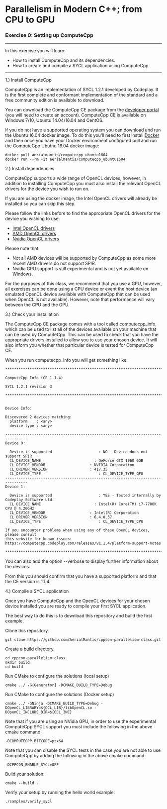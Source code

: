 # Parallelism in Modern C++; from CPU to GPU
### Exercise 0: Setting up ComputeCpp

---

In this exercise you will learn:
* How to install ComputeCpp and its dependencies.
* How to create and compile a SYCL application using ComputeCpp.

---

1.) Install ComputeCpp

ComputeCpp is an implementation of SYCL 1.2.1 developed by Codeplay. It is the first complete and conformant implementation of the standard and a free community edition is available to download.

You can download the ComputeCpp CE package from the [developer portal][computecpp-developer-portal] (you will need to create an account). ComputeCpp CE is available on Windows 7/10, Ubuntu 14.04/16.04 and CentOS.

If you do not have a supported operating system you can download and run the Ubuntu 16.04 docker image. To do this you'll need to first install [Docker][docker-installer] and then once you have your Docker environment configured pull and run the ComputeCpp Ubutnu 16.04 docker image:

```
docker pull aerialmantis/computecpp_ubuntu1604
docker run --rm -it aerialmantis/computecpp_ubuntu1604
```

2.) Install dependencies

ComputeCpp supports a wide range of OpenCL devices, however, in addition to installing ComputeCpp you must also install the relevant OpenCL drivers for the device you wish to run on.

If you are using the docker image, the Intel OpenCL drivers will already be installed so you can skip this step.

Please follow the links before to find the appropriate OpenCL drivers for the device you wishing to use:
* [Intel OpenCL drivers][intel-drivers]
* [AMD OpenCL drivers][amd-drivers]
* [Nvidia OpenCL drivers][nvidia-drivers]

Please note that:
* Not all AMD devices will be supported by ComputeCpp as some more recent AMD drivers do not support SPIR.
* Nvidia GPU support is still experimental and is not yet available on Windows.

For the purposes of this class, we recommend that you use a GPU, however, all exercises can be done using a CPU device or event the host device (an emulated OpenCL device available with ComputeCpp that can be used when OpenCL is not available). However, note that performance will vary between the CPU and the GPU.

3.) Check your installation

The ComputeCpp CE package comes with a tool called computecpp_info, which can be used to list all of the devices available on your machine that can be used by ComputeCpp. This can be used to check that you have the appropriate drivers installed to allow you to use your chosen device. It will also inform you whether that particular device is tested for ComputeCpp CE.

When you run computecpp_info you will get something like:

```
********************************************************************************

ComputeCpp Info (CE 1.1.4)

SYCL 1.2.1 revision 3

********************************************************************************


Device Info:

Discovered 2 devices matching:
  platform    : <any>
  device type : <any>

--------------------------------------------------------------------------------
Device 0:

  Device is supported                     : NO - Device does not support SPIR
  CL_DEVICE_NAME                        : GeForce GTX 1060 6GB
  CL_DEVICE_VENDOR                    : NVIDIA Corporation
  CL_DRIVER_VERSION                   : 417.35
  CL_DEVICE_TYPE                          : CL_DEVICE_TYPE_GPU
--------------------------------------------------------------------------------
Device 1:

  Device is supported                     : YES - Tested internally by Codeplay Software Ltd.
  CL_DEVICE_NAME                        : Intel(R) Core(TM) i7-7700K CPU @ 4.20GHz
  CL_DEVICE_VENDOR                    : Intel(R) Corporation
  CL_DRIVER_VERSION                   : 6.4.0.37
  CL_DEVICE_TYPE                          : CL_DEVICE_TYPE_CPU

If you encounter problems when using any of these OpenCL devices, please consult
this website for known issues:
https://computecpp.codeplay.com/releases/v1.1.4/platform-support-notes

********************************************************************************
```

You can also add the option --verbose to display further information about the devices.

From this you should confirm that you have a supported platform and that the CE version is 1.1.4.

4.) Compile a SYCL application

Once you have ComputeCpp and the OpenCL devices for your chosen device installed you are ready to compile your first SYCL application.

The best way to do this is to download this repository and build the first example.

Clone this repository.

```
git clone https://github.com/AerialMantis/cppcon-parallelism-class.git
```

Create a build directory.

```
cd cppcon-parallelism-class
mkdir build
cd build
```

Run CMake to configure the solutions (local setup)

```
cmake ../ -G[Generator] -DCMAKE_BUILD_TYPE=Debug
```

Run CMake to configure the solutions (Docker setup)
```
cmake ../ -GNinja -DCMAKE_BUILD_TYPE=Debug -DOpenCL_LIBRARY=${OCL_LIB}/libOpenCL.so -DOpenCL_INCLUDE_DIR=${OCL_INC}
```

Note that if you are using an NVidia GPU, in order to use the experimental ComputeCpp SYCL support you must include the following in the above cmake command:

```
-DCOMPUTECPP_BITCODE=ptx64
```

Note that you can disable the SYCL tests in the case you are not able to use ComputeCpp by adding the following in the above cmake command:

```
-DCPPCON_ENABLE_SYCL=OFF
```

Build your solution:

```
cmake --build .
```

Verify your setup by running the hello world example:


```
./samples/verify_sycl
```

[computecpp-developer-portal]: https://developer.codeplay.com/home/
[docker-installer]: https://docs.docker.com/install/
[intel-drivers]: https://software.intel.com/en-us/articles/opencl-drivers
[amd-drivers]: https://www.amd.com/en/support
[nvidia-drivers]: https://developer.nvidia.com/cuda-toolkit-32-downloads
